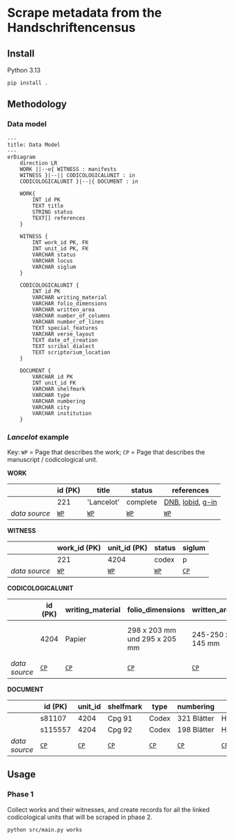 # Scrape metadata from the Handschriftencensus

## Install

Python 3.13

```
pip install .
```

## Methodology

### Data model

```mermaid
---
title: Data Model
---
erDiagram
    direction LR
    WORK ||--o{ WITNESS : manifests
    WITNESS }|--|| CODICOLOGICALUNIT : in
    CODICOLOGICALUNIT }|--|{ DOCUMENT : in

    WORK{
        INT id PK
        TEXT title
        STRING status
        TEXT[] references
    }

    WITNESS {
        INT work_id PK, FK
        INT unit_id PK, FK
        VARCHAR status
        VARCHAR locus
        VARCHAR siglum
    }

    CODICOLOGICALUNIT {
        INT id PK
        VARCHAR writing_material
        VARCHAR folio_dimensions
        VARCHAR written_area
        VARCHAR number_of_columns
        VARCHAR number_of_lines
        TEXT special_features
        VARCHAR verse_layout
        TEXT date_of_creation
        TEXT scribal_dialect
        TEXT scriptorium_location
    }

    DOCUMENT {
        VARCHAR id PK
        INT unit_id FK
        VARCHAR shelfmark
        VARCHAR type
        VARCHAR numbering
        VARCHAR city
        VARCHAR institution
    }
```

### _Lancelot_ example

Key: `WP` = Page that describes the work; `CP` = Page that describes the manuscript / codicological unit.

**WORK**

||id (PK)|title|status|references|
|--|--|--|--|--|
||221|'Lancelot'|complete|[DNB](https://portal.dnb.de/opac.htm?query=nid%3D4074015-8&method=simpleSearch&cqlMode=true), [lobid](https://lobid.org/gnd/4074015-8), [g-in](https://www.germanistik-im-netz.de/suchergebnisse/?q=4074015-8)
|_data source_|[`WP`](https://handschriftencensus.de/werke/221)|[`WP`](https://handschriftencensus.de/werke/221)|[`WP`](https://handschriftencensus.de/werke/221)|[`WP`](https://handschriftencensus.de/werke/221)|

**WITNESS**

||work_id (PK)|unit_id (PK)|status|siglum|
|--|--|--|--|--|
||221|4204|codex|p|
|_data source_|[`WP`](https://handschriftencensus.de/werke/221)|[`WP`](https://handschriftencensus.de/werke/221)|[`WP`](https://handschriftencensus.de/werke/221)|[`CP`](https://handschriftencensus.de/4204)|

**CODICOLOGICALUNIT**

||id (PK)|writing_material|folio_dimensions|written_area|number_of_columns|number_of_lines|special_features|verse_layout|date_of_creation|scribal_dialect|scriptorium_location|
|--|--|--|--|--|--|--|--|--|--|--|--|
||4204|Papier|298 x 203 mm und 295 x 205 mm|245-250 x 145 mm|1|36-48|Namenseintrag ([b], Vorsatzblatt): Johan Doringk||2. Viertel 16. Jh. (Zimmermann S. 222, 223)|südrheinfrk. mit mittelfrk. Schreibeigentümlichkeiten (Zimmermann S. 222, 223)|
|_data source_|[`CP`](https://handschriftencensus.de/4204)|[`CP`](https://handschriftencensus.de/4204)|[`CP`](https://handschriftencensus.de/4204)|[`CP`](https://handschriftencensus.de/4204)|[`CP`](https://handschriftencensus.de/4204)|[`CP`](https://handschriftencensus.de/4204)|[`CP`](https://handschriftencensus.de/4204)|[`CP`](https://handschriftencensus.de/4204)|[`CP`](https://handschriftencensus.de/4204)|[`CP`](https://handschriftencensus.de/4204)|[`CP`](https://handschriftencensus.de/4204)|

**DOCUMENT**

||id (PK)|unit_id|shelfmark|type|numbering|city|institution|
|--|--|--|--|--|--|--|--|
||s81107|4204|Cpg 91|Codex|321 Blätter|Heidelberg|Universitätsbibl.|
||s115557|4204|Cpg 92|Codex|198 Blätter|Heidelberg|Universitätsbibl.|
|_data source_|[`CP`](https://handschriftencensus.de/4204)|[`CP`](https://handschriftencensus.de/4204)|[`CP`](https://handschriftencensus.de/4204)|[`CP`](https://handschriftencensus.de/4204)|[`CP`](https://handschriftencensus.de/4204)|[`CP`](https://handschriftencensus.de/4204)|[`CP`](https://handschriftencensus.de/4204)|

## Usage

### Phase 1

Collect works and their witnesses, and create records for all the linked codicological units that will be scraped in phase 2.

```
python src/main.py works
```
